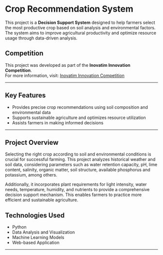 # Crop Recommendation System

This project is a **Decision Support System** designed to help farmers select the most productive crop based on soil analysis and environmental factors. The system aims to improve agricultural productivity and optimize resource usage through data-driven analysis.

## Competition

This project was developed as part of the **Inovatim Innovation Competition**.  
For more information, visit: [Inovatim Innovation Competition](https://www.inovatim.org/)

---

## Key Features

- Provides precise crop recommendations using soil composition and environmental data  
- Supports sustainable agriculture and optimizes resource utilization  
- Assists farmers in making informed decisions  

---

## Project Overview

Selecting the right crop according to soil and environmental conditions is crucial for successful farming. This project analyzes historical weather and soil data, considering parameters such as water retention capacity, pH, lime content, salinity, organic matter, soil structure, available phosphorus and potassium, among others.

Additionally, it incorporates plant requirements for light intensity, water needs, temperature, humidity, and nutrients to provide a comprehensive decision support mechanism. This enables farmers to practice more efficient and sustainable agriculture.


## Technologies Used

- Python  
- Data Analysis and Visualization  
- Machine Learning Models  
- Web-based Application 

---
